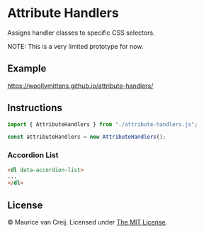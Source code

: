 # Attribute Handlers

Assigns handler classes to specific CSS selectors.

NOTE: This is a very limited prototype for now.

## Example

https://woollymittens.github.io/attribute-handlers/

## Instructions

``` javascript
import { AttributeHandlers } from "./attribute-handlers.js";

const attributeHandlers = new AttributeHandlers();
```

### Accordion List

``` html
<dl data-accordion-list>
...
</dl>
```

## License

&copy; Maurice van Creij. Licensed under [The MIT License](https://opensource.org/licenses/MIT).
